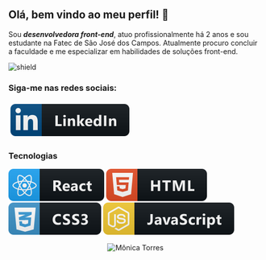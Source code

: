 ## Olá, bem vindo ao meu perfil! 👋

Sou ***desenvolvedora front-end***, atuo profissionalmente há 2 anos e sou estudante na Fatec de São José dos Campos. Atualmente procuro concluir a faculdade e me especializar em habilidades de soluções front-end. 

![shield](https://img.shields.io/github/followers/Monica261?style=social)


### Siga-me nas redes sociais:

<p align="left">

  <a href="https://www.linkedin.com/in/mônica-torres-198875149">
    <img src="./img/linkedin.svg" alt="linkedin" style="vertical-align:top; margin:6px 4px">
  </a>
</p>  
  

### Tecnologias
<p align="left">
  <img src="./img/react.svg" alt="react">
  <img src="./img/html.svg" alt="html">
  <img src="./img/css3.svg" alt="css">
  <img src="./img/js.svg" alt="js">
</p>


<p align="center"> <img src="https://github-readme-stats.vercel.app/api?username=Monica261_icons=true&theme=gotham" alt="Mônica Torres" />
